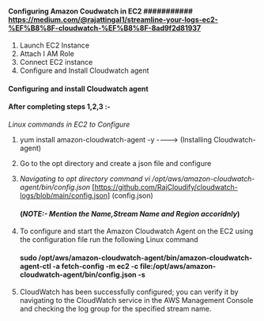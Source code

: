 #### Configuring Amazon Coudwatch in EC2  ########### https://medium.com/@rajattingal1/streamline-your-logs-ec2-%EF%B8%8F-cloudwatch-%EF%B8%8F-8ad9f2d81937

1. Launch EC2 Instance
2. Attach I AM Role
3. Connect EC2 instance
4. Configure and Install Cloudwatch agent 


#### Configuring and install Cloudwatch agent ####

#### After completing steps 1,2,3 :- ###

_Linux commands in EC2 to Configure_

1. yum install amazon-cloudwatch-agent -y ----> (Installing Cloudwatch-agent)

2. Go to the opt directory and create a json file and configure
   
3. _Navigating to opt directory command_  _vi /opt/aws/amazon-cloudwatch-agent/bin/config.json_
       [https://github.com/RajCloudify/cloudwatch-logs/blob/main/config.json] (config.json)
   
   #### (_NOTE:-_ _Mention the Name,Stream Name and Region accoridnly_) ####

4. To configure and start the Amazon Cloudwatch Agent on the EC2 using the configuration file run 
  the following Linux command

   #### sudo /opt/aws/amazon-cloudwatch-agent/bin/amazon-cloudwatch-agent-ctl -a fetch-config -m ec2 -c file:/opt/aws/amazon-cloudwatch-agent/bin/config.json -s #######

5. CloudWatch has been successfully configured; you can verify it by navigating to the CloudWatch service in the AWS Management Console and checking the log group for the specified stream name.



  
   

